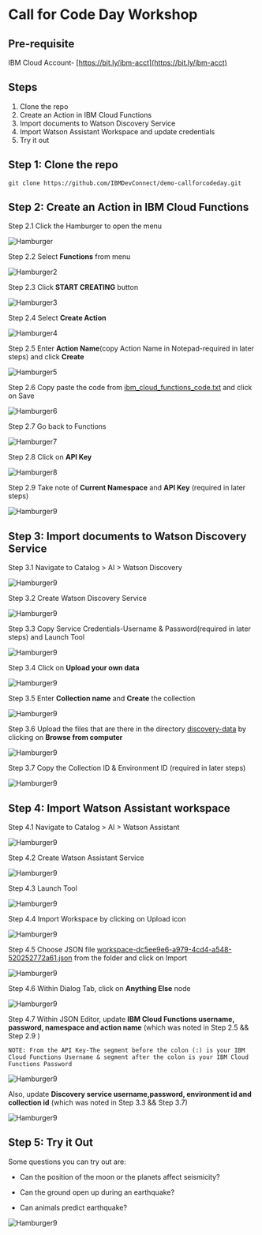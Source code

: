 # Call for Code Day Workshop

## Pre-requisite

IBM Cloud Account- [https://bit.ly/ibm-acct](https://bit.ly/ibm-acct)

## Steps

1. Clone the repo
2. Create an Action in IBM Cloud Functions
3. Import documents to Watson Discovery Service
4. Import Watson Assistant Workspace and update credentials
5. Try it out

## Step 1: Clone the repo

`git clone https://github.com/IBMDevConnect/demo-callforcodeday.git`

## Step 2: Create an Action in IBM Cloud Functions

Step 2.1 Click the Hamburger to open the menu

  ![Hamburger](readme-images/1.png)

Step 2.2 Select **Functions** from menu

  ![Hamburger2](readme-images/2.png)

Step 2.3 Click **START CREATING** button

  ![Hamburger3](readme-images/3.png)

Step 2.4 Select **Create Action**

  ![Hamburger4](readme-images/4.png)

Step 2.5 Enter **Action Name**(copy Action Name in Notepad-required in later steps) and click **Create**

  ![Hamburger5](readme-images/5.png)

Step 2.6 Copy paste the code from [ibm_cloud_functions_code.txt](https://github.com/IBMDevConnect/demo-callforcodeday/blob/master/ibm_cloud_functions_code.txt) and click on Save

![Hamburger6](readme-images/6.png)

Step 2.7 Go back to Functions

  ![Hamburger7](readme-images/7.png)

Step 2.8 Click on **API Key**

  ![Hamburger8](readme-images/8.png)

Step 2.9 Take note of **Current Namespace** and **API Key** (required in later steps)

  ![Hamburger9](readme-images/9.png)

## Step 3: Import documents to Watson Discovery Service

Step 3.1 Navigate to Catalog > AI > Watson Discovery

![Hamburger9](readme-images/18.png)

Step 3.2 Create Watson Discovery Service

![Hamburger9](readme-images/19.png)

Step 3.3 Copy Service Credentials-Username & Password(required in later steps) and Launch Tool

![Hamburger9](readme-images/21.png)

Step 3.4 Click on **Upload your own data**

![Hamburger9](readme-images/22.png)

Step 3.5 Enter **Collection name** and **Create** the collection

![Hamburger9](readme-images/23.png)

Step 3.6 Upload the files that are there in the directory [discovery-data](https://github.com/IBMDevConnect/demo-callforcodeday/tree/master/discovery-data) by clicking on **Browse from computer**

![Hamburger9](readme-images/24.png)

Step 3.7 Copy the Collection ID & Environment ID (required in later steps)

![Hamburger9](readme-images/25.png)

## Step 4: Import Watson Assistant workspace

Step 4.1 Navigate to Catalog > AI > Watson Assistant

![Hamburger9](readme-images/10.png)

Step 4.2 Create Watson Assistant Service

![Hamburger9](readme-images/11.png)

Step 4.3 Launch Tool

![Hamburger9](readme-images/12.png)

Step 4.4 Import Workspace by clicking on Upload icon

![Hamburger9](readme-images/13.png)

Step 4.5 Choose JSON file [workspace-dc5ee9e6-a979-4cd4-a548-520252772a61.json](https://github.com/IBMDevConnect/demo-callforcodeday/blob/master/workspace-dc5ee9e6-a979-4cd4-a548-520252772a61.json) from the folder and click on Import

![Hamburger9](readme-images/14.png)

Step 4.6 Within Dialog Tab, click on **Anything Else** node

![Hamburger9](readme-images/15.png)

Step 4.7 Within JSON Editor, update **IBM Cloud Functions username, password, namespace and action name** (which was noted in Step 2.5 && Step 2.9 )

`NOTE: From the API Key-The segment before the colon (:) is your IBM Cloud Functions Username & segment after the colon is your IBM Cloud Functions Password`

![Hamburger9](readme-images/16.png)

Also, update **Discovery service username,password, environment id and collection id** (which was noted in Step 3.3 && Step 3.7)

![Hamburger9](readme-images/17.png)

## Step 5: Try it Out

Some questions you can try out are:

* Can the position of the moon or the planets affect seismicity?

* Can the ground open up during an earthquake?

* Can animals predict earthquake?

![Hamburger9](readme-images/20.png)
